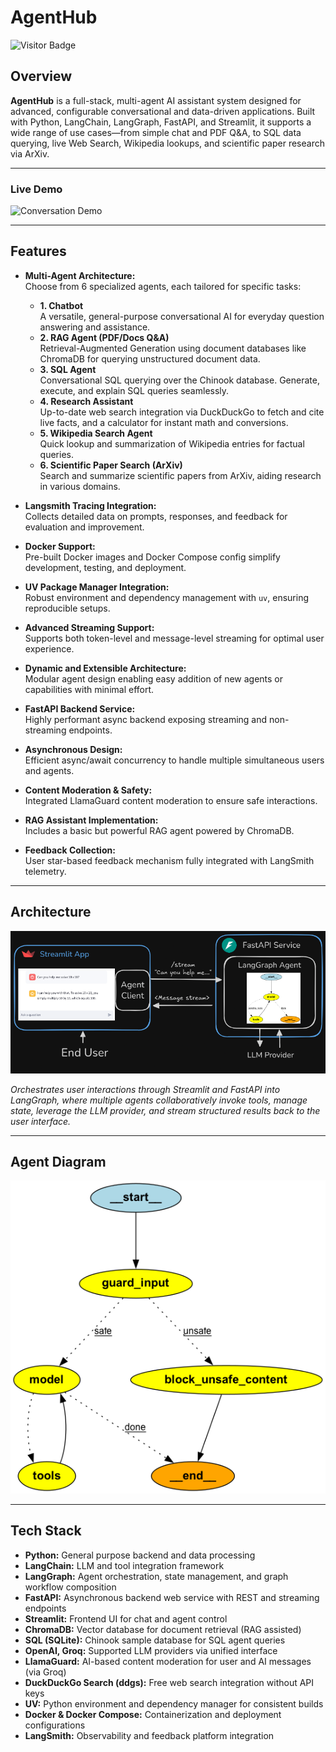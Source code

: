 # AgentHub

![Visitor Badge](https://visitor-badge.laobi.icu/badge?page_id=yashchinchole/AgentHub)

## Overview

**AgentHub** is a full-stack, multi-agent AI assistant system designed for advanced, configurable conversational and data-driven applications. Built with Python, LangChain, LangGraph, FastAPI, and Streamlit, it supports a wide range of use cases—from simple chat and PDF Q&A, to SQL data querying, live Web Search, Wikipedia lookups, and scientific paper research via ArXiv.

---

### Live Demo

![Conversation Demo](media/AgentHub.gif)

---

## Features

- **Multi-Agent Architecture:**  
  Choose from 6 specialized agents, each tailored for specific tasks:

  - **1. Chatbot**  
    A versatile, general-purpose conversational AI for everyday question answering and assistance.
  - **2. RAG Agent (PDF/Docs Q&A)**  
    Retrieval-Augmented Generation using document databases like ChromaDB for querying unstructured document data.
  - **3. SQL Agent**  
    Conversational SQL querying over the Chinook database. Generate, execute, and explain SQL queries seamlessly.
  - **4. Research Assistant**  
    Up-to-date web search integration via DuckDuckGo to fetch and cite live facts, and a calculator for instant math and conversions.
  - **5. Wikipedia Search Agent**  
    Quick lookup and summarization of Wikipedia entries for factual queries.
  - **6. Scientific Paper Search (ArXiv)**  
    Search and summarize scientific papers from ArXiv, aiding research in various domains.

- **Langsmith Tracing Integration:**  
  Collects detailed data on prompts, responses, and feedback for evaluation and improvement.
- **Docker Support:**  
  Pre-built Docker images and Docker Compose config simplify development, testing, and deployment.
- **UV Package Manager Integration:**  
  Robust environment and dependency management with `uv`, ensuring reproducible setups.
- **Advanced Streaming Support:**  
  Supports both token-level and message-level streaming for optimal user experience.
- **Dynamic and Extensible Architecture:**  
  Modular agent design enabling easy addition of new agents or capabilities with minimal effort.
- **FastAPI Backend Service:**  
  Highly performant async backend exposing streaming and non-streaming endpoints.
- **Asynchronous Design:**  
  Efficient async/await concurrency to handle multiple simultaneous users and agents.
- **Content Moderation & Safety:**  
  Integrated LlamaGuard content moderation to ensure safe interactions.
- **RAG Assistant Implementation:**  
  Includes a basic but powerful RAG agent powered by ChromaDB.
- **Feedback Collection:**  
  User star-based feedback mechanism fully integrated with LangSmith telemetry.

---

## Architecture

![AgentHub Architecture](media/agent_architecture.png)

_Orchestrates user interactions through Streamlit and FastAPI into LangGraph, where multiple agents collaboratively invoke tools, manage state, leverage the LLM provider, and stream structured results back to the user interface._

---

## Agent Diagram

![Agent Diagram](media/agent_diagram.png)

---

## Tech Stack

- **Python:** General purpose backend and data processing
- **LangChain:** LLM and tool integration framework
- **LangGraph:** Agent orchestration, state management, and graph workflow composition
- **FastAPI:** Asynchronous backend web service with REST and streaming endpoints
- **Streamlit:** Frontend UI for chat and agent control
- **ChromaDB:** Vector database for document retrieval (RAG assisted)
- **SQL (SQLite):** Chinook sample database for SQL agent queries
- **OpenAI, Groq:** Supported LLM providers via unified interface
- **LlamaGuard:** AI-based content moderation for user and AI messages (via Groq)
- **DuckDuckGo Search (ddgs):** Free web search integration without API keys
- **UV:** Python environment and dependency manager for consistent builds
- **Docker & Docker Compose:** Containerization and deployment configurations
- **LangSmith:** Observability and feedback platform integration
